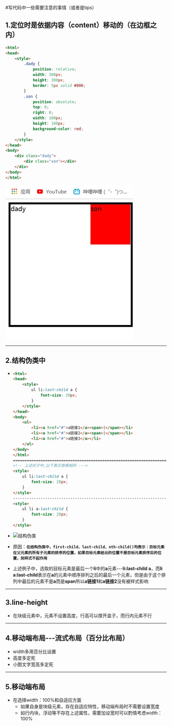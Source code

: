 #写代码中一些需要注意的事情（或者是tips）

## 1.定位时是依据内容（content）移动的（在边框之内）

```html
<html>
<head>
    <style>
        .dady {
            position: relative;
            width: 300px;
            height: 300px;
            border: 5px solid #000;
        }        
        .son {
            position: absolute;
            top: 0;
            right: 0;
            width: 100px;
            height: 100px;
            background-color: red;
        }
    </style>
</head>
<body>
    <div class="dady">
        <div class="son"></div>
    </div>
</body>
</html>
```

![定位](./image/定位.jpg)

---

## 2.结构伪类中

- ```html
  <html>
  <head>
      <style>
          ul li:last-child a {
              font-size: 20px;
          }
      </style>
  </head>
  <body>
      <ul>
          <li><a href="#">a链接1</a><span>|</span></li>
          <li><a href="#">a链接2</a><span>|</span></li>
          <li><a href="#">a链接3</a></li>
      </ul>
  </body>
  </html>
  ========================================================================
  <!-- 上述式子中,以下表示效果相同 --->
  <style>
      ul li:last-child a {
          font-size: 20px;
      }
  </style>
  -----------------------------------------------------------------------
  <style>
      ul li a:last-child {
          font-size: 20px;
      }
  </style>
  
  ```

- ![结构伪类](./image/结构伪类.jpg)

- 原因：**`在结构伪类中，first-child、last-child、nth-child()均表示：目标元素在父元素的所有子元素的排序的位置，如果目标元素给出的位置不是目标元素排序后的位置，则样式不起作用`**

- 上述例子中，选取的目标元素是最后一个**li**中的**a**元素---**li:last-child a**，而**li a:last-child**表示在**a**的元素中顺序排列之后的最后一个元素，但是由于这个排列中最后的元素不是**a**而是**span**所以**a链接1**和**a链接2**没有被样式影响



---

## 3.line-height

- 在块级元素中，元素不设置高度，行高可以撑开盒子，而行内元素不行



---

## 4.移动端布局---流式布局（百分比布局）

- width多用百分比设置
- 高度多定死
- 小图文字宽高多定死

---



## 5.移动端布局

- 在选择width：100%和自适应方面
  - 如果自身是块级元素，存在自适应特性，移动端布局时不需要设置宽度
  - 如行内块，浮动等不存在上述属性，需要加设宽时可以酌情考虑width：100%